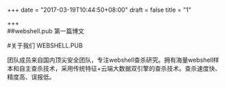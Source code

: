 +++
date = "2017-03-19T10:44:50+08:00"
draft = false
title = "1"

+++  
##webshell.pub 第一篇博文

#关于我们
WEBSHELL.PUB

团队成员来自国内顶尖安全团队，专注webshell查杀研究。拥有海量webshell样本和自主查杀技术，采用传统特征+云端大数据双引擎的查杀技术。查杀速度快、精度高、误报低。